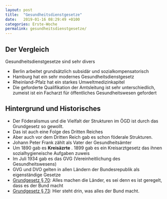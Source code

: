 ```yaml
---
layout: post
title:  "Gesundheitsdienstgesetze"
date:   2019-01-16 08:29:49 +0100
categories: Erste-Woche
permalink: gesundheitsdienstgesetze/
---
```


## Der Vergleich
Gesundheitsdienstgesetze sind sehr divers
* Berlin arbeitet grundsätzlich subsidär und sozialkompensatorisch
* Hamburg hat ein sehr modernes Gesundheitsdienstgesetz
* Rheinland-Pfalz hat ein starkes Umweltmedizinkapitel
* Die geforderte Qualifikation der Amtsleitung ist sehr unterschiedlich, zumeist ist ein Facharzt für öffentliches Gesundheitswesen gefordert

## Hintergrund und Historisches
* Der Föderalismus und die Vielfalt der Strukturen im ÖGD ist durch das Grundgesetz so gewollt.
* Das ist auch eine Folge des Dritten Reiches
* Aber auch vor dem Dritten Reich gab es schon föderale Strukturen.
* Johann Peter Frank zählt als Vater der Gesundheitsämter
* Um 1890 gab es __Kreisäzrte__ . 1899 gab es ein Kreisarztgesetz das ihnen sozialhygieneische Aufgaben zuweis
* Im Juli 1934 gab es das GVG (Vereinheitlichung des Gesundheitswesens)
* GVG und DVO gelten in allen Ländern der Bundesrepublik als eigenständige Gesetze
* [Grundgesetz § 70](https://www.gesetze-im-internet.de/gg/art_70.html): Alles machen die Länder, es sei denn es ist geregelt, dass es der Bund macht
* [Grundgesetz § 73](https://www.gesetze-im-internet.de/gg/art_74.html): Hier steht drin, was alles der Bund macht. 
